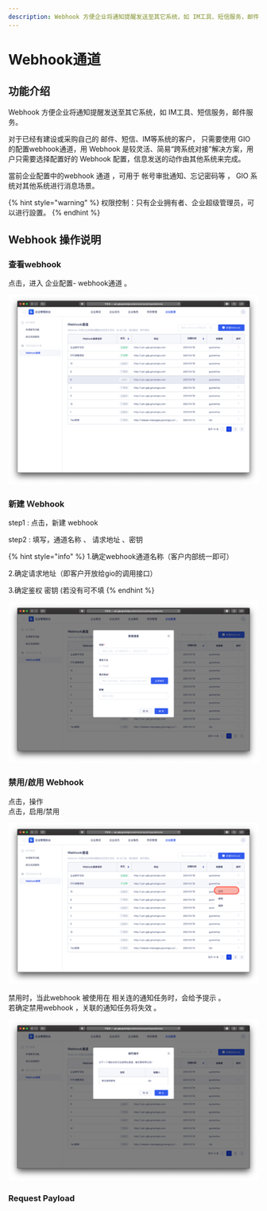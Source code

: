 ```yaml
---
description: Webhook 方便企业将通知提醒发送至其它系统，如 IM工具、短信服务，邮件服务。
---
```


# Webhook通道

## 功能介绍

Webhook 方便企业将通知提醒发送至其它系统，如 IM工具、短信服务，邮件服务。 

对于已经有建设或采购自己的 邮件、短信、IM等系统的客户， 只需要使用 GIO 的配置webhook通道，用 Webhook 是较灵活、简易“跨系统对接”解决方案，用户只需要选择配置好的 Webhook 配置，信息发送的动作由其他系统来完成。

當前企业配置中的webhook 通道 ，可用于 帐号审批通知、忘记密码等 ， GIO  系统对其他系统进行消息场景。

{% hint style="warning" %}
权限控制：只有企业拥有者、企业超级管理员，可以进行設置。
{% endhint %}

 

## Webhook 操作说明

### 查看webhook

点击，进入 企业配置-  webhook通道 。

![](../../../.gitbook/assets/ying-mu-jie-tu-20210118-xia-wu-7.56.01.png)

### 新建 Ｗebhook 

step1 : 点击，新建 webhook  

step2 :  填写，通道名称  、 请求地址 、密钥 

{% hint style="info" %}
1.确定webhook通道名称（客户内部统一即可）

2.确定请求地址（即客户开放给gio的调用接口）

3.确定鉴权 密钥 \(若没有可不填
{% endhint %}

![](../../../.gitbook/assets/ying-mu-jie-tu-20210118-xia-wu-7.56.28.png)

### 禁用/啟用 Webhook  

点击，操作    
点击，启用/禁用

![](../../../.gitbook/assets/ying-mu-jie-tu-20210118-xia-wu-8.16.42.png)

禁用时，当此webhook 被使用在 相关连的通知任务时，会给予提示 。   
若确定禁用webhook ，关联的通知任务将失效 。

![](../../../.gitbook/assets/ying-mu-jie-tu-20210118-xia-wu-8.16.30.png)



### Request Payload 





